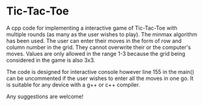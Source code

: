 # Tic-Tac-Toe
A cpp code for implementing a interactive game of Tic-Tac-Toe with multiple rounds (as many as the user wishes to play). The minmax algorithm has been used. The user can enter their moves in the form of row and column number in the grid. They cannot overwrite their or the computer's moves. Values are only allowed in the range 1-3 because the grid being considered in the game is also 3x3.

The code is designed for interactive console however line 155 in the main() can be uncommented if the user wishes to enter all the moves in one go. It is suitable for any device with a g++ or c++ compiler.

Any suggestions are welcome!
